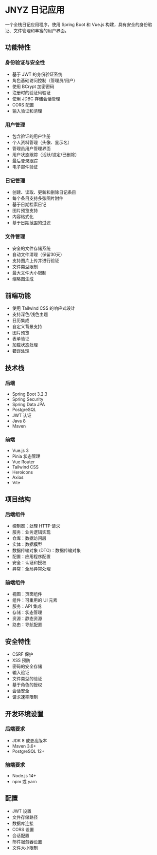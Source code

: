 # JNYZ 日记应用

一个全栈日记应用程序，使用 Spring Boot 和 Vue.js 构建，具有安全的身份验证、文件管理和丰富的用户界面。

## 功能特性

### 身份验证与安全性
- 基于 JWT 的身份验证系统
- 角色基础访问控制（管理员/用户）
- 使用 BCrypt 加密密码
- 注册时的验证码验证
- 使用 JDBC 存储会话管理
- CORS 配置
- 输入验证和清理

### 用户管理
- 包含验证的用户注册
- 个人资料管理（头像、显示名）
- 管理员用户管理界面
- 用户状态跟踪（活跃/锁定/已删除）
- 最后登录跟踪
- 电子邮件验证

### 日记管理
- 创建、读取、更新和删除日记条目
- 每个条目支持多张图片附件
- 基于日期检索日记
- 图片预览支持
- 内容格式化
- 基于日期范围的过滤

### 文件管理
- 安全的文件存储系统
- 自动文件清理（保留30天）
- 支持图片上传并进行验证
- 文件类型限制
- 最大文件大小限制
- 缩略图生成

## 前端功能
- 使用 Tailwind CSS 的响应式设计
- 支持深色/浅色主题
- 日历集成
- 自定义背景支持
- 图片预览
- 表单验证
- 加载状态处理
- 错误处理

## 技术栈

### 后端
- Spring Boot 3.2.3
- Spring Security
- Spring Data JPA
- PostgreSQL
- JWT 认证
- Java 8
- Maven

### 前端
- Vue.js 3
- Pinia 状态管理
- Vue Router
- Tailwind CSS
- Heroicons
- Axios
- Vite

## 项目结构

### 后端组件
- 控制器：处理 HTTP 请求
- 服务：业务逻辑实现
- 仓库：数据访问层
- 实体：数据模型
- 数据传输对象 (DTO)：数据传输对象
- 配置：应用程序配置
- 安全：认证和授权
- 异常：全局异常处理

### 前端组件
- 视图：页面组件
- 组件：可重用的 UI 元素
- 服务：API 集成
- 存储：状态管理
- 资源：静态资源
- 路由：导航配置

## 安全特性
- CSRF 保护
- XSS 预防
- 密码的安全存储
- 输入验证
- 文件类型的验证
- 基于角色的授权
- 会话安全
- 请求速率限制

## 开发环境设置

### 后端要求
- JDK 8 或更高版本
- Maven 3.6+
- PostgreSQL 12+

### 前端要求
- Node.js 14+
- npm 或 yarn

## 配置
- JWT 设置
- 文件存储路径
- 数据库连接
- CORS 设置
- 会话配置
- 邮件服务器设置
- 文件大小限制